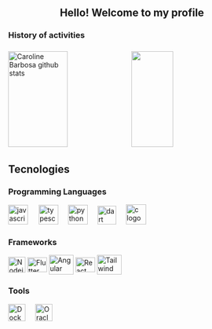###
<h2 align="center">Hello! Welcome to my profile</h2>


<p>
  <h3>History of activities</h3>
</p>



###

<div>  
  <img width="49%" height="195px" src="https://github-readme-stats.vercel.app/api?username=josu-liveira&show_icons=true&rank_icon=github&count_private=true&hide_border=true&custom_title=Resumo+de+Josué+Oliveira&title_color=58A6FF&icon_color=58A6FF&text_color=c9d1d9&bg_color=0d1117" alt="Caroline Barbosa github stats" /> 
  
  <img width="41%" height="195px" src="https://github-readme-stats.vercel.app/api/top-langs/?username=josu-liveira&layout=compact&hide_border=true&custom_title=Linguagens+mais+usadas&title_color=58A6FF&text_color=c9d1d9&bg_color=0d1117"/>
</div>

###

## Tecnologies
<!-- Skills: Programming Languages -->
  <div style="flex-basis: 48%;">
    <h3>Programming Languages</h3>
    <img src="https://cdn.jsdelivr.net/gh/devicons/devicon/icons/javascript/javascript-original.svg" height="40" alt="javascript logo"  />
    <img width="14" />
    <img src="https://cdn.jsdelivr.net/gh/devicons/devicon/icons/typescript/typescript-original.svg" height="40" alt="typescript logo"  />
    <img width="12" />
    <img src="https://cdn.jsdelivr.net/gh/devicons/devicon/icons/python/python-original.svg" height="40" alt="python logo"  />
    <img width="12" />
    <img src="https://uxwing.com/wp-content/themes/uxwing/download/brands-and-social-media/dart-programming-language-icon.svg" height="38" alt="dart logo"  />
    <img width="12" />
    <img src="https://upload.wikimedia.org/wikipedia/commons/1/18/C_Programming_Language.svg" height="41" alt="c logo"  />

###
  </div>
  
  <!-- Skills: Tools & Frameworks -->
  <div style="flex-basis: 48%;">
    <h3>Frameworks</h3>
    <img align="center" alt="Nodejs" height="32" width="35" src="https://cdn.worldvectorlogo.com/logos/nodejs-icon.svg">
    <img align="center" alt="Flutter" height="30" width="40" src="https://www.svgrepo.com/show/353751/flutter.svg">
    <img align="center" alt="Angular" height="40" width="50" src="https://upload.wikimedia.org/wikipedia/commons/c/cf/Angular_full_color_logo.svg">
    <img align="center" alt="React" height="30" width="40" src="https://upload.wikimedia.org/wikipedia/commons/a/a7/React-icon.svg">
    <img align="center" alt="Tailwind" height="40" width="50" src="https://upload.wikimedia.org/wikipedia/commons/archive/d/d5/20230715030041%21Tailwind_CSS_Logo.svg">
  </div>
  
  <!-- Skills: Libraries -->
  <div style="flex-basis: 48%;">
    <h3>Tools</h3>
    <img align="center" alt="Docker" src="https://cdn.worldvectorlogo.com/logos/docker-4.svg" alt="scikit_learn" height="35" width="35"/>
    <img width="12" />
    <img align="center" alt="Oracle" height="35" width="35" src="https://pbs.twimg.com/profile_images/1533830901800615936/FMaKZbh-_400x400.png">
  </div>
